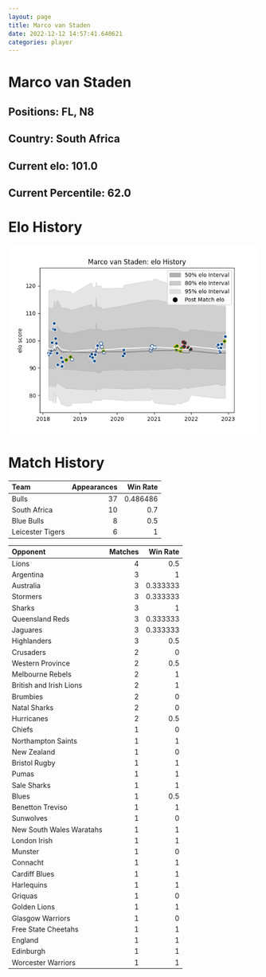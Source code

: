 ```yaml
---  
layout: page  
title: Marco van Staden  
date: 2022-12-12 14:57:41.640621  
categories: player  
---
```

# Marco van Staden

## Positions: FL, N8

## Country: South Africa

## Current elo: 101.0

## Current Percentile: 62.0

# Elo History


![elo history](history_MarcovanStaden.png)
# Match History


| Team             |   Appearances |   Win Rate |
|:-----------------|--------------:|-----------:|
| Bulls            |            37 |   0.486486 |
| South Africa     |            10 |   0.7      |
| Blue Bulls       |             8 |   0.5      |
| Leicester Tigers |             6 |   1        |

| Opponent                 |   Matches |   Win Rate |
|:-------------------------|----------:|-----------:|
| Lions                    |         4 |   0.5      |
| Argentina                |         3 |   1        |
| Australia                |         3 |   0.333333 |
| Stormers                 |         3 |   0.333333 |
| Sharks                   |         3 |   1        |
| Queensland Reds          |         3 |   0.333333 |
| Jaguares                 |         3 |   0.333333 |
| Highlanders              |         3 |   0.5      |
| Crusaders                |         2 |   0        |
| Western Province         |         2 |   0.5      |
| Melbourne Rebels         |         2 |   1        |
| British and Irish Lions  |         2 |   1        |
| Brumbies                 |         2 |   0        |
| Natal Sharks             |         2 |   0        |
| Hurricanes               |         2 |   0.5      |
| Chiefs                   |         1 |   0        |
| Northampton Saints       |         1 |   1        |
| New Zealand              |         1 |   0        |
| Bristol Rugby            |         1 |   1        |
| Pumas                    |         1 |   1        |
| Sale Sharks              |         1 |   1        |
| Blues                    |         1 |   0.5      |
| Benetton Treviso         |         1 |   1        |
| Sunwolves                |         1 |   0        |
| New South Wales Waratahs |         1 |   1        |
| London Irish             |         1 |   1        |
| Munster                  |         1 |   0        |
| Connacht                 |         1 |   1        |
| Cardiff Blues            |         1 |   1        |
| Harlequins               |         1 |   1        |
| Griquas                  |         1 |   0        |
| Golden Lions             |         1 |   1        |
| Glasgow Warriors         |         1 |   0        |
| Free State Cheetahs      |         1 |   1        |
| England                  |         1 |   1        |
| Edinburgh                |         1 |   1        |
| Worcester Warriors       |         1 |   1        |